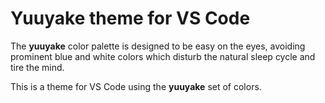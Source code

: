 # Yuuyake theme for VS Code

The **yuuyake** color palette is designed to be easy on the eyes, avoiding prominent blue and white colors which disturb the natural sleep cycle and tire the mind.

This is a theme for VS Code using the **yuuyake** set of colors.
